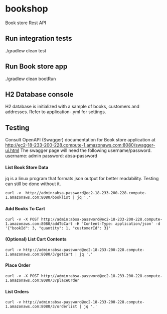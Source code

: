 # bookshop
Book store Rest API

## Run integration tests
./gradlew clean test

## Run Book store app
./gradlew clean bootRun

## H2 Database console
H2 database is initialized with a sample of books, customers and addresses. 
Refer to application-<profile>.yml for settings.

## Testing
Consult OpenAPI (Swagger) documentation for Book store application at 
http://ec2-18-233-200-228.compute-1.amazonaws.com:8080/swagger-ui.html
The swagger page will need the following username/password.
username: admin
password: absa-password
 
#### List Book Store Data
jq is a linux program that formats json output for better readability. Testing can still be done without it.
```
curl -v  http://admin:absa-password@ec2-18-233-200-228.compute-1.amazonaws.com:8080/booklist | jq '.' 
```
#### Add Books To Cart
```
curl -v -X POST http://admin:absa-password@ec2-18-233-200-228.compute-1.amazonaws.com:8080/addToCart -H 'Content-Type: application/json' -d '{"bookId": 3, "quantity": 1, "customerId": 3}'
```
#### (Optional) List Cart Contents
```
curl -v http://admin:absa-password@ec2-18-233-200-228.compute-1.amazonaws.com:8080/3/getCart | jq '.'
```

#### Place Order
```
curl -v -X POST http://admin:absa-password@ec2-18-233-200-228.compute-1.amazonaws.com:8080/3/placeOrder
```
#### List Orders
```
curl -v http://admin:absa-password@ec2-18-233-200-228.compute-1.amazonaws.com:8080/3/orderlist | jq '.'
```

